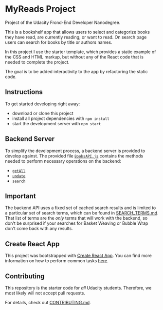 # MyReads Project

Project of the Udacity Frond-End Developer Nanodegree.

This is a bookshelf app that allows users to select and categorize books they have read, are currently reading, or want to read. On search page users can search for books by title or authors names.

In this project I use the starter template, which provides a static example of the CSS and HTML markup, but without any of the React code that is needed to complete the project.

The goal is to be added interactivity to the app by refactoring the static code.

## Instructions

To get started developing right away:

* download or clone this project
* install all project dependencies with `npm install`
* start the development server with `npm start`

## Backend Server

To simplify the development process, a backend server is provided to develop against. The provided file [`BooksAPI.js`](src/BooksAPI.js) contains the methods needed to perform necessary operations on the backend:

* [`getAll`](#getall)
* [`update`](#update)
* [`search`](#search)

## Important
The backend API uses a fixed set of cached search results and is limited to a particular set of search terms, which can be found in [SEARCH_TERMS.md](SEARCH_TERMS.md). That list of terms are the _only_ terms that will work with the backend, so don't be surprised if your searches for Basket Weaving or Bubble Wrap don't come back with any results.

## Create React App

This project was bootstrapped with [Create React App](https://github.com/facebookincubator/create-react-app). You can find more information on how to perform common tasks [here](https://github.com/facebookincubator/create-react-app/blob/master/packages/react-scripts/template/README.md).

## Contributing

This repository is the starter code for _all_ Udacity students. Therefore, we most likely will not accept pull requests.

For details, check out [CONTRIBUTING.md](CONTRIBUTING.md).
